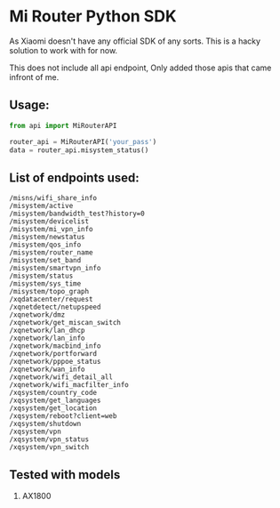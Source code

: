# Mi Router Python SDK

As Xiaomi doesn't have any official SDK of any sorts. This is a hacky solution to work with for now.

This does not include all api endpoint, Only added those apis that came infront of me.

## Usage:

```python
from api import MiRouterAPI

router_api = MiRouterAPI('your_pass')
data = router_api.misystem_status()
```

## List of endpoints used:

```
/misns/wifi_share_info
/misystem/active
/misystem/bandwidth_test?history=0
/misystem/devicelist
/misystem/mi_vpn_info
/misystem/newstatus
/misystem/qos_info
/misystem/router_name
/misystem/set_band
/misystem/smartvpn_info
/misystem/status
/misystem/sys_time
/misystem/topo_graph
/xqdatacenter/request
/xqnetdetect/netupspeed
/xqnetwork/dmz
/xqnetwork/get_miscan_switch
/xqnetwork/lan_dhcp
/xqnetwork/lan_info
/xqnetwork/macbind_info
/xqnetwork/portforward
/xqnetwork/pppoe_status
/xqnetwork/wan_info
/xqnetwork/wifi_detail_all
/xqnetwork/wifi_macfilter_info
/xqsystem/country_code
/xqsystem/get_languages
/xqsystem/get_location
/xqsystem/reboot?client=web
/xqsystem/shutdown
/xqsystem/vpn
/xqsystem/vpn_status
/xqsystem/vpn_switch
```

## Tested with models
1. AX1800